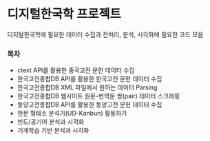 # 디지털한국학 프로젝트
디지털한국학에 필요한 데이터 수집과 전처리, 분석, 시각화에 필요한 코드 모음

### 목차
* ctext API를 활용한 중국고전 문헌 데이터 수집
* 한국고전종합DB API를 활용한 한국고전 문헌 데이터 수집
* 한국고전종합DB XML 파일에서 원하는 데이터 Parsing
* 한국고전종합DB 웹사이트 원문-번역문 쌍(pair) 데이터 스크래핑
* 동양고전종합DB API를 활용한 동양고전 문헌 데이터 수집
* 한문 형태소 분석기(UD-Kanbun) 활용하기
* 빈도/공기어 분석과 시각화
* 기계학습 기반 분석과 시각화
